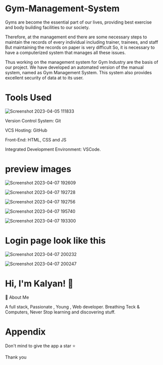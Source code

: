 # Gym-Management-System
Gyms are become the essential part of our lives, providing best exercise and  body building facilities to our society.

Therefore,  at the management end there are some necessary steps to maintain the records of every individual including trainer, trainees, and staff But maintaining the records on paper is very difficult So, it is necessary to have a computerized system that manages all these issues.

Thus working on the management system for Gym Industry are the basis of our project. We have developed an automated version of the manual system, named as Gym  Management System. This system also provides excellent security of data at to its user.
 

# Tools Used
![Screenshot 2023-04-05 111833](https://user-images.githubusercontent.com/100932107/230000972-0dbf94a5-4064-4180-9638-dd4835cc70ad.png)


Version Control System: Git

VCS Hosting: GitHub

Front-End: HTML, CSS and JS

Integrated Development Environment: VSCode.

# preview images

![Screenshot 2023-04-07 192609](https://user-images.githubusercontent.com/100932107/230634139-e4571207-15bb-4471-a3d6-0a73b9088e90.png)

![Screenshot 2023-04-07 192728](https://user-images.githubusercontent.com/100932107/230634273-3388d3fe-4a05-4f98-b291-7a5826404f60.png)


![Screenshot 2023-04-07 192756](https://user-images.githubusercontent.com/100932107/230634418-f039d09e-8554-4c40-806e-6e9775c48bf1.png)


![Screenshot 2023-04-07 195740](https://user-images.githubusercontent.com/100932107/230634570-15947590-5ed1-4890-838a-096a824f7b54.png)
 
![Screenshot 2023-04-07 193300](https://user-images.githubusercontent.com/100932107/230634509-5ed422b1-d9f1-4a61-b700-37ca0ad6c190.png)

# Login page look like this

![Screenshot 2023-04-07 200232](https://user-images.githubusercontent.com/100932107/230634901-5fc89370-d110-41fc-ad22-5e1eaf7ab854.png)

![Screenshot 2023-04-07 200247](https://user-images.githubusercontent.com/100932107/230634923-7bdd81ec-6bf8-48bf-b85d-41b37534b540.png)

# Hi, I'm Kalyan! 👋
🚀 About Me

A full stack, Passionate , Young , Web developer. Breathing Teck & Computers, Never Stop learning and discovering stuff.

# Appendix
Don't mind to give the app a star ⭐ 

Thank you
